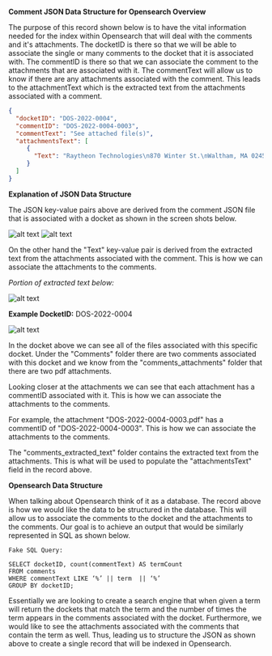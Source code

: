 **Comment JSON Data Structure for Opensearch Overview**

The purpose of this record shown below is to have the vital information needed for the index within Opensearch that will deal with the comments and it's attachments. The docketID is there so that we will be able to associate the single or many comments to the docket that it is associated with. The commentID is there so that we can associate the comment to the attachments that are associated with it. The commentText will allow us to know if there are any attachments associated with the comment. This leads to the attachmentText which is the extracted text from the attachments associated with a comment.

```json
{
  "docketID": "DOS-2022-0004",
  "commentID": "DOS-2022-0004-0003",
  "commentText": "See attached file(s)",
  "attachmentsText": [
     {
       "Text": "Raytheon Technologies\n870 Winter St.\nWaltham, MA 02451-1449..."
     }
  ]
}
```

**Explanation of JSON Data Structure**

The JSON key-value pairs above are derived from the comment JSON file that is associated with a docket as shown in the screen shots below. 

![alt text](<Screenshot 2025-01-30 at 11.46.14 AM 2.jpg>)
![alt text](<Screenshot 2025-01-30 at 11.46.14 AM.jpg>)

On the other hand the "Text" key-value pair is derived from the extracted text from the attachments associated with the comment. This is how we can associate the attachments to the comments. 

*Portion of extracted text below:*

![alt text](<Screenshot 2025-01-30 at 11.48.03 AM.png>)

**Example DocketID:** DOS-2022-0004

![alt text](DOS-2022-0004_tree.png)


In the docket above we can see all of the files associated with this specific docket. Under the "Comments" folder there are two comments associated with this docket and we know from the "comments_attachments" folder that there are two pdf attachments.

Looking closer at the attachments we can see that each attachment has a commentID associated with it. This is how we can associate the attachments to the comments. 

For example, the attachment "DOS-2022-0004-0003.pdf" has a commentID of "DOS-2022-0004-0003". This is how we can associate the attachments to the comments. 

The "comments_extracted_text" folder contains the extracted text from the attachments. This is what will be used to populate the "attachmentsText" field in the record above.

**Opensearch Data Structure**

When talking about Opensearch think of it as a database. The record above is how we would like the data to be structured in the database. This will allow us to associate the comments to the docket and the attachments to the comments. Our goal is to achieve an output that would be similarly represented in SQL as shown below.

```
Fake SQL Query:

SELECT docketID, count(commentText) AS termCount
FROM comments 
WHERE commentText LIKE ‘%’ || term  || ‘%’ 
GROUP BY docketID;
```

Essentially we are looking to create a search engine that when given a term will return the dockets that match the term and the number of times the term appears in the comments associated with the docket. Furthermore, we would like to see the attachments associated with the comments that contain the term as well. Thus, leading us to structure the JSON as shown above to create a single record that will be indexed in Opensearch.



